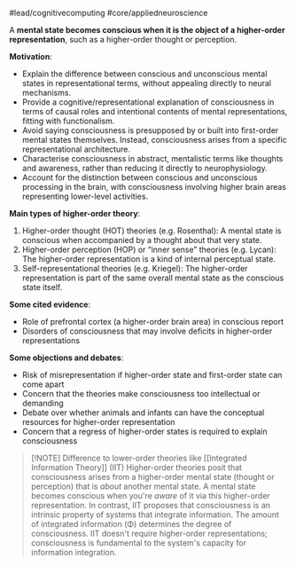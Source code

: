 #lead/cognitivecomputing #core/appliedneuroscience

A **mental state becomes conscious when it is the object of a higher-order representation**, such as a higher-order thought or perception.

**Motivation**:
- Explain the difference between conscious and unconscious mental states in representational terms, without appealing directly to neural mechanisms.
- Provide a cognitive/representational explanation of consciousness in terms of causal roles and intentional contents of mental representations, fitting with functionalism.
- Avoid saying consciousness is presupposed by or built into first-order mental states themselves. Instead, consciousness arises from a specific representational architecture.
- Characterise consciousness in abstract, mentalistic terms like thoughts and awareness, rather than reducing it directly to neurophysiology.
- Account for the distinction between conscious and unconscious processing in the brain, with consciousness involving higher brain areas representing lower-level activities.

**Main types of higher-order theory**:
1. Higher-order thought (HOT) theories (e.g. Rosenthal): A mental state is conscious when accompanied by a thought about that very state.
2. Higher-order perception (HOP) or “inner sense” theories (e.g. Lycan): The higher-order representation is a kind of internal perceptual state.
3. Self-representational theories (e.g. Kriegel): The higher-order representation is part of the same overall mental state as the conscious state itself.

**Some cited evidence**:
- Role of prefrontal cortex (a higher-order brain area) in conscious report
- Disorders of consciousness that may involve deficits in higher-order representations

**Some objections and debates**:
- Risk of misrepresentation if higher-order state and first-order state can come apart
- Concern that the theories make consciousness too intellectual or demanding
- Debate over whether animals and infants can have the conceptual resources for higher-order representation
- Concern that a regress of higher-order states is required to explain consciousness

> [!NOTE] Difference to lower-order theories like [[Integrated Information Theory]] (IIT)
> Higher-order theories posit that consciousness arises from a higher-order mental state (thought or perception) that is *about* another mental state.  A mental state becomes conscious when you're *aware* of it via this higher-order representation.  In contrast, IIT proposes that consciousness is an intrinsic property of systems that integrate information.  The amount of integrated information (Φ) determines the degree of consciousness.  IIT doesn't require higher-order representations; consciousness is fundamental to the system's capacity for information integration.